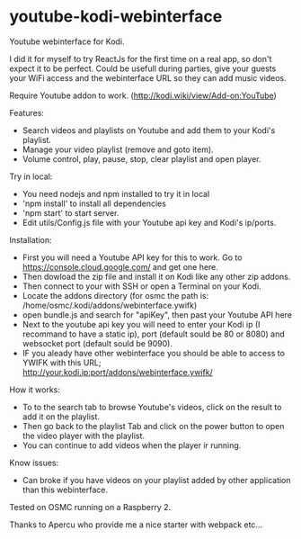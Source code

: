 # youtube-kodi-webinterface

Youtube webinterface for Kodi.

I did it for myself to try ReactJs for the first time on a real app, so don't expect it to be perfect.
Could be usefull during parties, give your guests your WiFi access and the webinterface URL so they can
add music videos.

Require Youtube addon to work. (http://kodi.wiki/view/Add-on:YouTube)

Features:
 - Search videos and playlists on Youtube and add them to your Kodi's playlist.
 - Manage your video playlist (remove and goto item).
 - Volume control, play, pause, stop, clear playlist and open player.

Try in local:
 - You need nodejs and npm installed to try it in local
 - 'npm install' to install all dependencies
 - 'npm start' to start server.
 - Edit utils/Config.js file with your Youtube api key and Kodi's ip/ports.

Installation:

 - First you will need a Youtube API key for this to work. Go to https://console.cloud.google.com/ and get one here.
 - Then dowload the zip file and install it on Kodi like any other zip addons.
 - Then connect to your with SSH or open a Terminal on your Kodi.
 - Locate the addons directory (for osmc the path is: /home/osmc/.kodi/addons/webinterface.ywifk)
 - open bundle.js and search for "apiKey", then past your Youtube API here
 - Next to the youtube api key you will need to enter your Kodi ip (I recommand to have a static ip), port (default sould be 80 or 8080) and websocket port (default sould be 9090).
- IF you aleady have other webinterface you should be able to access to YWIFK with this URL; http://your.kodi.ip:port/addons/webinterface.ywifk/ 

How it works:

 - To to the search tab to browse Youtube's videos, click on the result to add it on the playlist.
 - Then go back to the playlist Tab and click on the power button to open the video player with the playlist.
 - You can continue to add videos when the player ir running.

Know issues:
 - Can broke if you have videos on your playlist added by other application than this webinterface.

Tested on OSMC running on a Raspberry 2.

Thanks to Apercu who provide me a nice starter with webpack etc...
